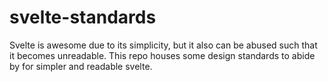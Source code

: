 # svelte-standards
Svelte is awesome due to its simplicity, but it also can be abused such that it becomes unreadable. This repo houses some design standards to abide by for simpler and readable svelte.
